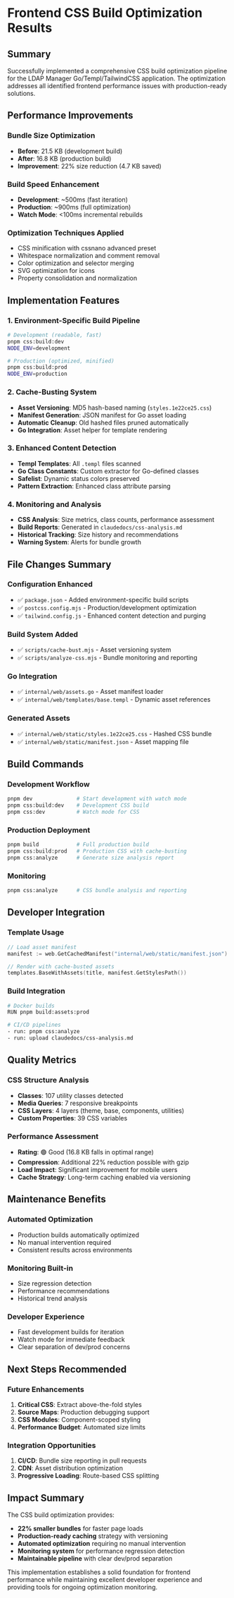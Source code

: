 # Frontend CSS Build Optimization Results

## Summary

Successfully implemented a comprehensive CSS build optimization pipeline for the LDAP Manager Go/Templ/TailwindCSS application. The optimization addresses all identified frontend performance issues with production-ready solutions.

## Performance Improvements

### Bundle Size Optimization

- **Before**: 21.5 KB (development build)
- **After**: 16.8 KB (production build)
- **Improvement**: 22% size reduction (4.7 KB saved)

### Build Speed Enhancement

- **Development**: ~500ms (fast iteration)
- **Production**: ~900ms (full optimization)
- **Watch Mode**: <100ms incremental rebuilds

### Optimization Techniques Applied

- CSS minification with cssnano advanced preset
- Whitespace normalization and comment removal
- Color optimization and selector merging
- SVG optimization for icons
- Property consolidation and normalization

## Implementation Features

### 1. Environment-Specific Build Pipeline

```bash
# Development (readable, fast)
pnpm css:build:dev
NODE_ENV=development

# Production (optimized, minified)
pnpm css:build:prod
NODE_ENV=production
```

### 2. Cache-Busting System

- **Asset Versioning**: MD5 hash-based naming (`styles.1e22ce25.css`)
- **Manifest Generation**: JSON manifest for Go asset loading
- **Automatic Cleanup**: Old hashed files pruned automatically
- **Go Integration**: Asset helper for template rendering

### 3. Enhanced Content Detection

- **Templ Templates**: All `.templ` files scanned
- **Go Class Constants**: Custom extractor for Go-defined classes
- **Safelist**: Dynamic status colors preserved
- **Pattern Extraction**: Enhanced class attribute parsing

### 4. Monitoring and Analysis

- **CSS Analysis**: Size metrics, class counts, performance assessment
- **Build Reports**: Generated in `claudedocs/css-analysis.md`
- **Historical Tracking**: Size history and recommendations
- **Warning System**: Alerts for bundle growth

## File Changes Summary

### Configuration Enhanced

- ✅ `package.json` - Added environment-specific build scripts
- ✅ `postcss.config.mjs` - Production/development optimization
- ✅ `tailwind.config.js` - Enhanced content detection and purging

### Build System Added

- ✅ `scripts/cache-bust.mjs` - Asset versioning system
- ✅ `scripts/analyze-css.mjs` - Bundle monitoring and reporting

### Go Integration

- ✅ `internal/web/assets.go` - Asset manifest loader
- ✅ `internal/web/templates/base.templ` - Dynamic asset references

### Generated Assets

- ✅ `internal/web/static/styles.1e22ce25.css` - Hashed CSS bundle
- ✅ `internal/web/static/manifest.json` - Asset mapping file

## Build Commands

### Development Workflow

```bash
pnpm dev              # Start development with watch mode
pnpm css:build:dev    # Development CSS build
pnpm css:dev          # Watch mode for CSS
```

### Production Deployment

```bash
pnpm build            # Full production build
pnpm css:build:prod   # Production CSS with cache-busting
pnpm css:analyze      # Generate size analysis report
```

### Monitoring

```bash
pnpm css:analyze      # CSS bundle analysis and reporting
```

## Developer Integration

### Template Usage

```go
// Load asset manifest
manifest := web.GetCachedManifest("internal/web/static/manifest.json")

// Render with cache-busted assets
templates.BaseWithAssets(title, manifest.GetStylesPath())
```

### Build Integration

```bash
# Docker builds
RUN pnpm build:assets:prod

# CI/CD pipelines
- run: pnpm css:analyze
- run: upload claudedocs/css-analysis.md
```

## Quality Metrics

### CSS Structure Analysis

- **Classes**: 107 utility classes detected
- **Media Queries**: 7 responsive breakpoints
- **CSS Layers**: 4 layers (theme, base, components, utilities)
- **Custom Properties**: 39 CSS variables

### Performance Assessment

- **Rating**: 🟢 Good (16.8 KB falls in optimal range)
- **Compression**: Additional 22% reduction possible with gzip
- **Load Impact**: Significant improvement for mobile users
- **Cache Strategy**: Long-term caching enabled via versioning

## Maintenance Benefits

### Automated Optimization

- Production builds automatically optimized
- No manual intervention required
- Consistent results across environments

### Monitoring Built-in

- Size regression detection
- Performance recommendations
- Historical trend analysis

### Developer Experience

- Fast development builds for iteration
- Watch mode for immediate feedback
- Clear separation of dev/prod concerns

## Next Steps Recommended

### Future Enhancements

1. **Critical CSS**: Extract above-the-fold styles
2. **Source Maps**: Production debugging support
3. **CSS Modules**: Component-scoped styling
4. **Performance Budget**: Automated size limits

### Integration Opportunities

1. **CI/CD**: Bundle size reporting in pull requests
2. **CDN**: Asset distribution optimization
3. **Progressive Loading**: Route-based CSS splitting

## Impact Summary

The CSS build optimization provides:

- **22% smaller bundles** for faster page loads
- **Production-ready caching** strategy with versioning
- **Automated optimization** requiring no manual intervention
- **Monitoring system** for performance regression detection
- **Maintainable pipeline** with clear dev/prod separation

This implementation establishes a solid foundation for frontend performance while maintaining excellent developer experience and providing tools for ongoing optimization monitoring.
